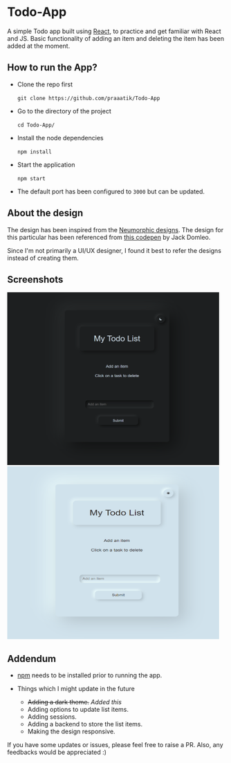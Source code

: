 # Todo-App

A simple Todo app built using [React](https://reactjs.org/), to practice and get familiar with React and JS. Basic functionality of adding an item and deleting the item has been added at the moment.

## How to run the App?

- Clone the repo first

  `git clone https://github.com/praaatik/Todo-App`

- Go to the directory of the project

  `cd Todo-App/`

- Install the node dependencies

  `npm install`

- Start the application

  `npm start`

- The default port has been configured to `3000` but can be updated.

## About the design

The design has been inspired from the [Neumorphic designs](https://uxdesign.cc/neumorphism-in-user-interfaces-b47cef3bf3a6). The design for this particular has been referenced from [this codepen](https://codepen.io/jackdomleo7/full/mdeowoz) by Jack Domleo.

Since I'm not primarily a UI/UX designer, I found it best to refer the designs instead of creating them.

## Screenshots

<img src="https://github.com/praaatik/Todo-App/blob/master/screenshotDark.PNG" width=490px height=400px></img>
<img src="https://github.com/praaatik/Todo-App/blob/master/screenshotLight.PNG" width=490px height=400px></img>

## Addendum

- [npm](https://www.npmjs.com/get-npm) needs to be installed prior to running the app.

- Things which I might update in the future
  - ~~Adding a dark theme.~~ _Added this_
  - Adding options to update list items.
  - Adding sessions.
  - Adding a backend to store the list items.
  - Making the design responsive.

If you have some updates or issues, please feel free to raise a PR. Also, any feedbacks would be appreciated :)
